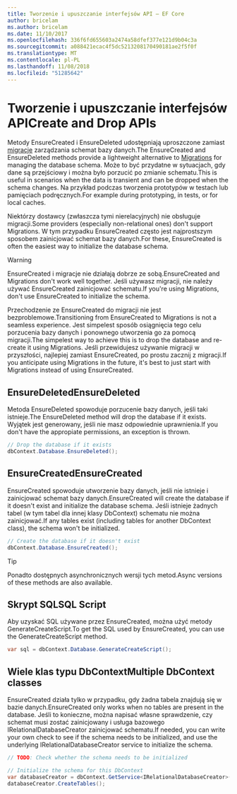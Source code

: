 ```yaml
---
title: Tworzenie i upuszczanie interfejsów API — EF Core
author: bricelam
ms.author: bricelam
ms.date: 11/10/2017
ms.openlocfilehash: 336f6fd655603a2474a58dfef377e121d9b04c3a
ms.sourcegitcommit: a088421ecac4f5dc5213208170490181ae2f5f0f
ms.translationtype: MT
ms.contentlocale: pl-PL
ms.lasthandoff: 11/08/2018
ms.locfileid: "51285642"
---
```

# <a name="create-and-drop-apis"></a><span data-ttu-id="f1be0-102">Tworzenie i upuszczanie interfejsów API</span><span class="sxs-lookup"><span data-stu-id="f1be0-102">Create and Drop APIs</span></span>

<span data-ttu-id="f1be0-103">Metody EnsureCreated i EnsureDeleted udostępniają uproszczone zamiast [migracje](migrations/index.md) zarządzania schemat bazy danych.</span><span class="sxs-lookup"><span data-stu-id="f1be0-103">The EnsureCreated and EnsureDeleted methods provide a lightweight alternative to [Migrations](migrations/index.md) for managing the database schema.</span></span> <span data-ttu-id="f1be0-104">Może to być przydatne w sytuacjach, gdy dane są przejściowy i można było porzucić po zmianie schematu.</span><span class="sxs-lookup"><span data-stu-id="f1be0-104">This is useful in scenarios when the data is transient and can be dropped when the schema changes.</span></span> <span data-ttu-id="f1be0-105">Na przykład podczas tworzenia prototypów w testach lub pamięciach podręcznych.</span><span class="sxs-lookup"><span data-stu-id="f1be0-105">For example during prototyping, in tests, or for local caches.</span></span>

<span data-ttu-id="f1be0-106">Niektórzy dostawcy (zwłaszcza tymi nierelacyjnych) nie obsługuje migracji.</span><span class="sxs-lookup"><span data-stu-id="f1be0-106">Some providers (especially non-relational ones) don't support Migrations.</span></span> <span data-ttu-id="f1be0-107">W tym przypadku EnsureCreated często jest najprostszym sposobem zainicjować schemat bazy danych.</span><span class="sxs-lookup"><span data-stu-id="f1be0-107">For these, EnsureCreated is often the easiest way to initialize the database schema.</span></span>

> [!WARNING]
> <span data-ttu-id="f1be0-108">EnsureCreated i migracje nie działają dobrze ze sobą.</span><span class="sxs-lookup"><span data-stu-id="f1be0-108">EnsureCreated and Migrations don't work well together.</span></span> <span data-ttu-id="f1be0-109">Jeśli używasz migracji, nie należy używać EnsureCreated zainicjować schematu.</span><span class="sxs-lookup"><span data-stu-id="f1be0-109">If you're using Migrations, don't use EnsureCreated to initialize the schema.</span></span>

<span data-ttu-id="f1be0-110">Przechodzenie ze EnsureCreated do migracji nie jest bezproblemowe.</span><span class="sxs-lookup"><span data-stu-id="f1be0-110">Transitioning from EnsureCreated to Migrations is not a seamless experience.</span></span> <span data-ttu-id="f1be0-111">Jest simpelest sposób osiągnięcia tego celu porzucenia bazy danych i ponownego utworzenia go za pomocą migracji.</span><span class="sxs-lookup"><span data-stu-id="f1be0-111">The simpelest way to achieve this is to drop the database and re-create it using Migrations.</span></span> <span data-ttu-id="f1be0-112">Jeśli przewidujesz używanie migracji w przyszłości, najlepiej zamiast EnsureCreated, po prostu zacznij z migracji.</span><span class="sxs-lookup"><span data-stu-id="f1be0-112">If you anticipate using Migrations in the future, it's best to just start with Migrations instead of using EnsureCreated.</span></span>

## <a name="ensuredeleted"></a><span data-ttu-id="f1be0-113">EnsureDeleted</span><span class="sxs-lookup"><span data-stu-id="f1be0-113">EnsureDeleted</span></span>

<span data-ttu-id="f1be0-114">Metoda EnsureDeleted spowoduje porzucenie bazy danych, jeśli taki istnieje.</span><span class="sxs-lookup"><span data-stu-id="f1be0-114">The EnsureDeleted method will drop the database if it exists.</span></span> <span data-ttu-id="f1be0-115">Wyjątek jest generowany, jeśli nie masz odpowiednie uprawnienia.</span><span class="sxs-lookup"><span data-stu-id="f1be0-115">If you don't have the appropiate permissions, an exception is thrown.</span></span>

``` csharp
// Drop the database if it exists
dbContext.Database.EnsureDeleted();
```

## <a name="ensurecreated"></a><span data-ttu-id="f1be0-116">EnsureCreated</span><span class="sxs-lookup"><span data-stu-id="f1be0-116">EnsureCreated</span></span>

<span data-ttu-id="f1be0-117">EnsureCreated spowoduje utworzenie bazy danych, jeśli nie istnieje i zainicjować schemat bazy danych.</span><span class="sxs-lookup"><span data-stu-id="f1be0-117">EnsureCreated will create the database if it doesn't exist and initialize the database schema.</span></span> <span data-ttu-id="f1be0-118">Jeśli istnieje żadnych tabel (w tym tabel dla innej klasy DbContext) schematu nie można zainicjować.</span><span class="sxs-lookup"><span data-stu-id="f1be0-118">If any tables exist (including tables for another DbContext class), the schema won't be initialized.</span></span>

``` csharp
// Create the database if it doesn't exist
dbContext.Database.EnsureCreated();
```

> [!TIP]
> <span data-ttu-id="f1be0-119">Ponadto dostępnych asynchronicznych wersji tych metod.</span><span class="sxs-lookup"><span data-stu-id="f1be0-119">Async versions of these methods are also available.</span></span>

## <a name="sql-script"></a><span data-ttu-id="f1be0-120">Skrypt SQL</span><span class="sxs-lookup"><span data-stu-id="f1be0-120">SQL Script</span></span>

<span data-ttu-id="f1be0-121">Aby uzyskać SQL używane przez EnsureCreated, można użyć metody GenerateCreateScript.</span><span class="sxs-lookup"><span data-stu-id="f1be0-121">To get the SQL used by EnsureCreated, you can use the GenerateCreateScript method.</span></span>

``` csharp
var sql = dbContext.Database.GenerateCreateScript();
```

## <a name="multiple-dbcontext-classes"></a><span data-ttu-id="f1be0-122">Wiele klas typu DbContext</span><span class="sxs-lookup"><span data-stu-id="f1be0-122">Multiple DbContext classes</span></span>

<span data-ttu-id="f1be0-123">EnsureCreated działa tylko w przypadku, gdy żadna tabela znajdują się w bazie danych.</span><span class="sxs-lookup"><span data-stu-id="f1be0-123">EnsureCreated only works when no tables are present in the database.</span></span> <span data-ttu-id="f1be0-124">Jeśli to konieczne, można napisać własne sprawdzenie, czy schemat musi zostać zainicjowany i usługa bazowego IRelationalDatabaseCreator zainicjować schematu.</span><span class="sxs-lookup"><span data-stu-id="f1be0-124">If needed, you can write your own check to see if the schema needs to be initialized, and use the underlying IRelationalDatabaseCreator service to initialize the schema.</span></span>

``` csharp
// TODO: Check whether the schema needs to be initialized

// Initialize the schema for this DbContext
var databaseCreator = dbContext.GetService<IRelationalDatabaseCreator>();
databaseCreator.CreateTables();
```
